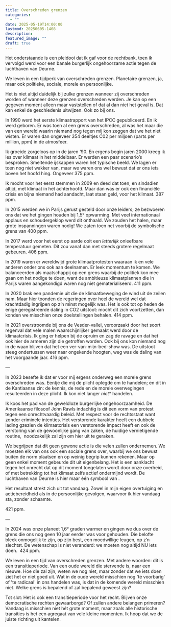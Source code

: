 ```yaml
---
title: Overschreden grenzen
categories:
  - ""
date: 2025-05-19T14:00:00
lastmod: 20250605-1408
description: 
featured_image: ""
draft: true
---
```

Het onderstaande is een pleidooi dat ik gaf voor de rechtbank, toen ik vervolgd werd voor een banale burgerlijk ongehoorzame actie tegen de luchthaven van Deurne.

<!--more-->
We leven in een tijdperk van overschreden grenzen. Planetaire grenzen, ja, maar ook politieke, sociale, morele en persoonlijke.

Het is niet altijd duidelijk bij zulke grenzen wanneer zij overschreden worden of wanneer deze grenzen overschreden werden. Je kan op een gegeven moment alleen maar vaststellen of dat al dan niet het geval is. Dat kan enkel de geschiedenis uitwijzen. Ook zo bij ons.

In 1990 werd het eerste klimaatrapport van het IPCC gepubliceerd. En ik werd geboren. Er was toen al een grens overschreden, al was het maar die van een wereld waarin niemand nog tegen mij kon zeggen dat we het niet wisten. Er waren dan ongeveer 354 deeltjes C02 per miljoen (parts per million, ppm) in de atmosfeer.

Ik groeide zorgeloos op in de jaren ‘90. En ergens begin jaren 2000 kreeg ik les over klimaat in het middelbaar. Er werden een paar scenario’s besproken. Smeltende ijskappen waren het typische beeld. We lagen er toen nog niet wakker van, maar we waren ons wel bewust dat er ons iets boven het hoofd hing. Ongeveer 375 ppm.

Ik mocht voor het eerst stemmen in 2009 en deed dat toen, en sindsdien altijd, met klimaat in het achterhoofd. Maar dan was er ook een financiële crisis en bijna niemand had aandacht, laat staan geld, voor het klimaat. 387 ppm.

In 2015 werden we in Parijs gerust gesteld door onze leiders; ze bezwoeren ons dat we het gingen houden bij 1,5° opwarming. Met veel internationaal applaus en schoudergeklop werd dit onthaald. We zouden het halen, maar grote inspanningen waren nodig! We zaten toen net voorbij de symbolische grens van 400 ppm.

In 2017 werd voor het eerst op aarde ooit een _letterlijk_ onleefbare temperatuur gemeten. Dit zou vanaf dan met steeds grotere regelmaat gebeuren. 406 ppm.

In 2019 waren er wereldwijd grote klimaatprotesten waaraan ik en vele anderen onder ons ook aan deelnamen. Er leek momentum te komen. We balanceerden als maatschappij op een grens waarbij de politiek kon mee gaan om het nodige te doen, want de ambitieuze klimaatplannen die in Parijs waren aangekondigd waren nog niet gematerialiseerd. 411 ppm.

In 2020 brak een pandemie uit die de klimaatbeweging de wind uit de zeilen nam. Maar hier toonden de regeringen over heel de wereld wel dat krachtdadig ingrijpen op z’n minst mogelijk was. Het is ook tot op heden de enige geregistreerde daling in CO2 uitstoot: mocht dit zich voortzetten, dan konden we misschien onze doelstellingen behalen. 414 ppm.

In 2021 overstroomde bij ons de Vesder-vallei, veroorzaakt door het soort regenval dat vele malen waarschijnlijker gemaakt werd door de klimaatcrisis. Ik ging er helpen bij de opruim en zag de ravage en dat het ook hier de armeren zijn die getroffen worden. Ook bij ons kon niemand nog in de waan blijven dat het een ver-van-mijn-bed-show was. De uitstoot steeg ondertussen weer naar ongekende hoogten, weg was de daling van het voorgaande jaar. 416 ppm.

—

In 2023 besefte ik dat er voor mij ergens onderweg een morele grens overschreden was. Eentje die mij de plicht oplegde om te handelen; en dit in de Kantiaanse zin: de kennis, de rede en de morele overwegingen resulteerden in deze plicht. Ik kon niet langer _niet_* handelen.

Ik koos het pad van de geweldloze burgerlijke ongehoorzaamheid. De Amerikaanse filosoof John Rawls indachtig is dit een vorm van protest tegen een onrechtvaardig beleid. Met respect voor de rechtsstaat want zonder criminele intenties. Het verstorende karakter heeft een dubbele lading gzezien de klimaatcrisis een verstorende impact heeft en ook de verstoring van de gewoonlijke gang van zaken, de huidige vernietigende routine,  noodzakelijk zal zijn om hier uit te geraken.

We begrijpen dat dit geen gewone actie is die velen zullen ondernemen. We moesten elk van ons ook een sociale grens over, waarbij we ons bewust buiten de norm plaatsen en op weinig begrip kunnen rekenen. Maar op geen enkel moment gebeurde dit uit eigenbelang. Het is een aanklacht tegen het onrecht dat op dit moment toegelaten wordt door onze overheid, of met betrekking tot het klimaat zelfs actief ondermijnd wordt. De luchthaven van Deurne is hier maar één symbool van .

Het resultaat strekt zich uit tot vandaag. Zowel in mijn eigen overtuiging en actiebereidheid als in de persoonlijke gevolgen, waarvoor ik hier vandaag sta, zonder schaamte.

421 ppm.

—

In 2024 was onze planeet 1,6° graden warmer en gingen we dus over de grens die ons nog geen 10 jaar eerder was voor gehouden. Die belofte bleek onmogelijk te zijn, op zijn best, een moedwillige leugen, op z’n slechtst. De wetenschap is niet veranderd: we moeten nog altijd NU iets doen.  424 ppm.

We leven in een tijd van overschreden grenzen. Met andere woorden: dit is een transitieperiode. Van een oude wereld die stervende is, naar een nieuwe. Hoe die zal zijn, weten we nog niet, maar zonder dat we iets doen ziet het er niet goed uit. Wat in de oude wereld misschien nog 'te voorbarig' of 'te radicaal' in ons handelen was, is dat in de komende wereld misschien niet. Welke grens is bepalend of zal bepalend geweest zijn?

Tot slot:
Het is ook een transitieperiode voor het recht. Blijven onze democratische rechten gewaarborgd? Of zullen andere belangen primeren? Vandaag is misschien niet hét grote moment, maar zoals alle historische transities is het een agregaat van vele kleine momenten. Ik hoop dat we de juiste richting uit kantelen.
